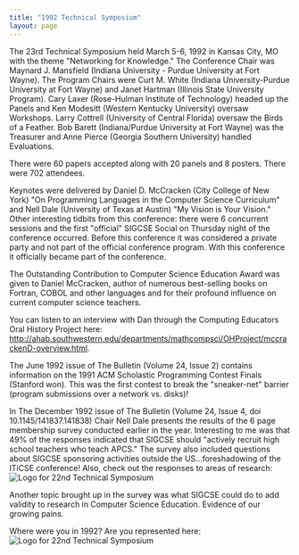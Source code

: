 ```yaml
---
title: "1992 Technical Symposium"
layout: page
---
```


The 23rd Technical Symposium held March 5-6, 1992 in Kansas City, MO
with the theme "Networking for Knowledge." The Conference Chair was
Maynard J. Mansfield (Indiana University - Purdue University at Fort
Wayne). The Program Chairs were Curt M. White (Indiana University-Purdue
University at Fort Wayne) and Janet Hartman (Illinois State University
Program). Cary Laxer (Rose-Hulman Institute of Technology) headed up the
Panels and Ken Modesitt (Western Kentucky University) oversaw Workshops.
Larry Cottrell (University of Central Florida) oversaw the Birds of a
Feather. Bob Barett (Indiana/Purdue University at Fort Wayne) was the
Treasurer and Anne Pierce (Georgia Southern University) handled
Evaluations.

There were 60 papers accepted along with 20 panels and 8 posters. There
were 702 attendees.

Keynotes were delivered by Daniel D. McCracken (City College of New
York) "On Programming Languages in the Computer Science Curriculum" and
Nell Dale (University of Texas at Austin) "My Vision is Your Vision."
Other interesting tidbits from this conference: there were 6 concurrent
sessions and the first "official" SIGCSE Social on Thursday night of the
conference occurred. Before this conference it was considered a private
party and not part of the official conference program. With this
conference it officially became part of the conference.

The Outstanding Contribution to Computer Science Education Award was
given to Daniel McCracken, author of numerous best-selling books on
Fortran, COBOL and other languages and for their profound influence on
current computer science teachers.

You can listen to an interview with Dan through the Computing Educators
Oral History Project here:
<http://ahab.southwestern.edu/departments/mathcompsci/OHProject/mccrackenD-overview.html>.

The June 1992 issue of The Bulletin (Volume 24, Issue 2) contains
information on the 1991 ACM Scholastic Programming Contest Finals
(Stanford won). This was the first contest to break the "sneaker-net"
barrier (program submissions over a network vs. disks)!

In The December 1992 issue of The Bulletin (Volume 24, Issue 4, doi
10.1145/141837.141838) Chair Nell Dale presents the results of the 6
page membership survey conducted earlier in the year. Interesting to me
was that 49% of the responses indicated that SIGCSE should "actively
recruit high school teachers who teach APCS." The survey also included
questions about SIGCSE sponsoring activities outside the
US...foreshadowing of the ITiCSE conference! Also, check out the
responses to areas of research:\
![ Logo for 22nd Technical
Symposium](../../files/images/50yearsofSIGCSE/1992-research-areas.png)

Another topic brought up in the survey was what SIGCSE could do to add
validity to research in Computer Science Education. Evidence of our
growing pains.

Where were you in 1992? Are you represented here:\
![ Logo for 22nd Technical
Symposium](../../files/images/50yearsofSIGCSE/1992-demographics.jpg)